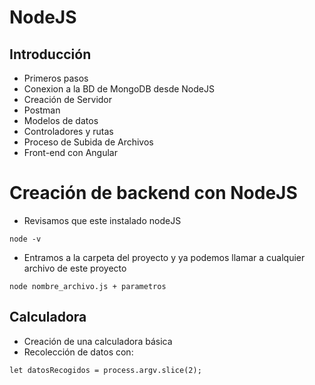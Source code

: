 # NodeJS

## Introducción

- Primeros pasos
- Conexion a la BD de MongoDB desde NodeJS
- Creación de Servidor
- Postman
- Modelos de datos
- Controladores y rutas
- Proceso de Subida de Archivos 
- Front-end con Angular

# Creación de backend con NodeJS

- Revisamos que este instalado nodeJS
```
node -v
```
- Entramos a la carpeta del proyecto y ya podemos llamar a cualquier archivo de este proyecto
```
node nombre_archivo.js + parametros
```

## Calculadora

- Creación de una calculadora básica
- Recolección de datos con:
```
let datosRecogidos = process.argv.slice(2);
```


